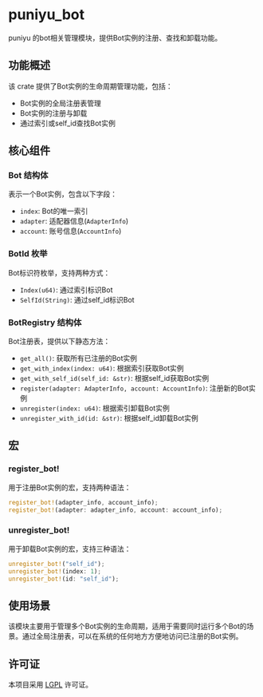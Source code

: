 # puniyu_bot

puniyu 的bot相关管理模块，提供Bot实例的注册、查找和卸载功能。

## 功能概述

该 crate 提供了Bot实例的生命周期管理功能，包括：

- Bot实例的全局注册表管理
- Bot实例的注册与卸载
- 通过索引或self_id查找Bot实例

## 核心组件

### Bot 结构体

表示一个Bot实例，包含以下字段：

- `index`: Bot的唯一索引
- `adapter`: 适配器信息(`AdapterInfo`)
- `account`: 账号信息(`AccountInfo`)

### BotId 枚举

Bot标识符枚举，支持两种方式：

- `Index(u64)`: 通过索引标识Bot
- `SelfId(String)`: 通过self_id标识Bot

### BotRegistry 结构体

Bot注册表，提供以下静态方法：

- `get_all()`: 获取所有已注册的Bot实例
- `get_with_index(index: u64)`: 根据索引获取Bot实例
- `get_with_self_id(self_id: &str)`: 根据self_id获取Bot实例
- `register(adapter: AdapterInfo, account: AccountInfo)`: 注册新的Bot实例
- `unregister(index: u64)`: 根据索引卸载Bot实例
- `unregister_with_id(id: &str)`: 根据self_id卸载Bot实例

## 宏

### register_bot!

用于注册Bot实例的宏，支持两种语法：

```rust
register_bot!(adapter_info, account_info);
register_bot!(adapter: adapter_info, account: account_info);
```

### unregister_bot!

用于卸载Bot实例的宏，支持三种语法：

```rust
unregister_bot!("self_id");
unregister_bot!(index: 1);
unregister_bot!(id: "self_id");
```

## 使用场景

该模块主要用于管理多个Bot实例的生命周期，适用于需要同时运行多个Bot的场景。通过全局注册表，可以在系统的任何地方方便地访问已注册的Bot实例。

## 许可证

本项目采用 [LGPL](../../LICENSE) 许可证。
